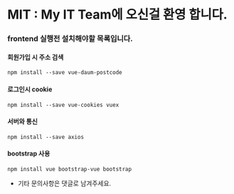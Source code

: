 
# MIT : My IT Team에 오신걸 환영 합니다.
### frontend 실행전 설치해야할 목록입니다.


#### 회원가입 시 주소 검색
```
npm install --save vue-daum-postcode
```

#### 로그인시 cookie
```
npm install --save vue-cookies vuex
```

#### 서버와 통신
```
npm install --save axios
```

#### bootstrap 사용
```
npm install vue bootstrap-vue bootstrap
```



- 기타 문의사항은 댓글로 남겨주세요.
